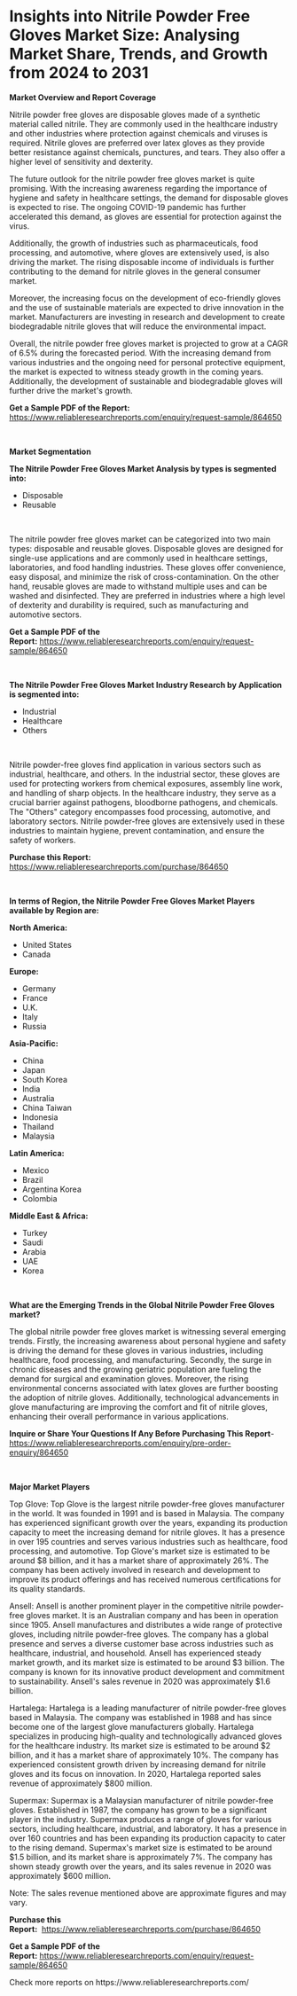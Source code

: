 <p><h1>Insights into Nitrile Powder Free Gloves Market Size: Analysing Market Share, Trends, and Growth from 2024 to 2031</h1></p><p><strong>Market Overview and Report Coverage</strong></p>
<p><p>Nitrile powder free gloves are disposable gloves made of a synthetic material called nitrile. They are commonly used in the healthcare industry and other industries where protection against chemicals and viruses is required. Nitrile gloves are preferred over latex gloves as they provide better resistance against chemicals, punctures, and tears. They also offer a higher level of sensitivity and dexterity.</p><p>The future outlook for the nitrile powder free gloves market is quite promising. With the increasing awareness regarding the importance of hygiene and safety in healthcare settings, the demand for disposable gloves is expected to rise. The ongoing COVID-19 pandemic has further accelerated this demand, as gloves are essential for protection against the virus.</p><p>Additionally, the growth of industries such as pharmaceuticals, food processing, and automotive, where gloves are extensively used, is also driving the market. The rising disposable income of individuals is further contributing to the demand for nitrile gloves in the general consumer market.</p><p>Moreover, the increasing focus on the development of eco-friendly gloves and the use of sustainable materials are expected to drive innovation in the market. Manufacturers are investing in research and development to create biodegradable nitrile gloves that will reduce the environmental impact.</p><p>Overall, the nitrile powder free gloves market is projected to grow at a CAGR of 6.5% during the forecasted period. With the increasing demand from various industries and the ongoing need for personal protective equipment, the market is expected to witness steady growth in the coming years. Additionally, the development of sustainable and biodegradable gloves will further drive the market's growth.</p></p>
<p><strong>Get a Sample PDF of the Report:</strong> <a href="https://www.reliableresearchreports.com/enquiry/request-sample/864650">https://www.reliableresearchreports.com/enquiry/request-sample/864650</a></p>
<p>&nbsp;</p>
<p><strong>Market Segmentation</strong></p>
<p><strong>The Nitrile Powder Free Gloves Market Analysis by types is segmented into:</strong></p>
<p><ul><li>Disposable</li><li>Reusable</li></ul></p>
<p>&nbsp;</p>
<p><p>The nitrile powder free gloves market can be categorized into two main types: disposable and reusable gloves. Disposable gloves are designed for single-use applications and are commonly used in healthcare settings, laboratories, and food handling industries. These gloves offer convenience, easy disposal, and minimize the risk of cross-contamination. On the other hand, reusable gloves are made to withstand multiple uses and can be washed and disinfected. They are preferred in industries where a high level of dexterity and durability is required, such as manufacturing and automotive sectors.</p></p>
<p><strong>Get a Sample PDF of the Report:</strong>&nbsp;<a href="https://www.reliableresearchreports.com/enquiry/request-sample/864650">https://www.reliableresearchreports.com/enquiry/request-sample/864650</a></p>
<p>&nbsp;</p>
<p><strong>The Nitrile Powder Free Gloves Market Industry Research by Application is segmented into:</strong></p>
<p><ul><li>Industrial</li><li>Healthcare</li><li>Others</li></ul></p>
<p>&nbsp;</p>
<p><p>Nitrile powder-free gloves find application in various sectors such as industrial, healthcare, and others. In the industrial sector, these gloves are used for protecting workers from chemical exposures, assembly line work, and handling of sharp objects. In the healthcare industry, they serve as a crucial barrier against pathogens, bloodborne pathogens, and chemicals. The "Others" category encompasses food processing, automotive, and laboratory sectors. Nitrile powder-free gloves are extensively used in these industries to maintain hygiene, prevent contamination, and ensure the safety of workers.</p></p>
<p><strong>Purchase this Report:</strong>&nbsp; <a href="https://www.reliableresearchreports.com/purchase/864650">https://www.reliableresearchreports.com/purchase/864650</a></p>
<p>&nbsp;</p>
<p><strong>In terms of Region, the Nitrile Powder Free Gloves Market Players available by Region are:</strong></p>
<p>
    <p> <strong> North America: </strong>
        <ul>
            <li>United States</li>
            <li>Canada</li>
        </ul>
        </p> 
    <p> <strong> Europe: </strong>
        <ul>
            <li>Germany</li>
            <li>France</li>
            <li>U.K.</li>
            <li>Italy</li>
            <li>Russia</li>
        </ul>
        </p> 
    <p> <strong> Asia-Pacific: </strong>
        <ul>
            <li>China</li>
            <li>Japan</li>
            <li>South Korea</li>
            <li>India</li>
            <li>Australia</li>
            <li>China Taiwan</li>
            <li>Indonesia</li>
            <li>Thailand</li>
            <li>Malaysia</li>
        </ul>
        </p> 
    <p> <strong> Latin America: </strong>
        <ul>
            <li>Mexico</li>
            <li>Brazil</li>
            <li>Argentina Korea</li>
            <li>Colombia</li>
        </ul>
        </p> 
    <p> <strong> Middle East & Africa: </strong>
        <ul>
            <li>Turkey</li>
            <li>Saudi</li>
            <li>Arabia</li>
            <li>UAE</li>
            <li>Korea</li>
        </ul>
    </p>
    </p>
<p>&nbsp;</p>
<p><strong>What are the Emerging Trends in the Global Nitrile Powder Free Gloves market?</strong></p>
<p><p>The global nitrile powder free gloves market is witnessing several emerging trends. Firstly, the increasing awareness about personal hygiene and safety is driving the demand for these gloves in various industries, including healthcare, food processing, and manufacturing. Secondly, the surge in chronic diseases and the growing geriatric population are fueling the demand for surgical and examination gloves. Moreover, the rising environmental concerns associated with latex gloves are further boosting the adoption of nitrile gloves. Additionally, technological advancements in glove manufacturing are improving the comfort and fit of nitrile gloves, enhancing their overall performance in various applications.</p></p>
<p><strong>Inquire or Share Your Questions If Any Before Purchasing This Report</strong>- <a href="https://www.reliableresearchreports.com/enquiry/pre-order-enquiry/864650">https://www.reliableresearchreports.com/enquiry/pre-order-enquiry/864650</a></p>
<p>&nbsp;</p>
<p><strong>Major Market Players</strong></p>
<p><p>Top Glove: Top Glove is the largest nitrile powder-free gloves manufacturer in the world. It was founded in 1991 and is based in Malaysia. The company has experienced significant growth over the years, expanding its production capacity to meet the increasing demand for nitrile gloves. It has a presence in over 195 countries and serves various industries such as healthcare, food processing, and automotive. Top Glove's market size is estimated to be around $8 billion, and it has a market share of approximately 26%. The company has been actively involved in research and development to improve its product offerings and has received numerous certifications for its quality standards.</p><p>Ansell: Ansell is another prominent player in the competitive nitrile powder-free gloves market. It is an Australian company and has been in operation since 1905. Ansell manufactures and distributes a wide range of protective gloves, including nitrile powder-free gloves. The company has a global presence and serves a diverse customer base across industries such as healthcare, industrial, and household. Ansell has experienced steady market growth, and its market size is estimated to be around $3 billion. The company is known for its innovative product development and commitment to sustainability. Ansell's sales revenue in 2020 was approximately $1.6 billion.</p><p>Hartalega: Hartalega is a leading manufacturer of nitrile powder-free gloves based in Malaysia. The company was established in 1988 and has since become one of the largest glove manufacturers globally. Hartalega specializes in producing high-quality and technologically advanced gloves for the healthcare industry. Its market size is estimated to be around $2 billion, and it has a market share of approximately 10%. The company has experienced consistent growth driven by increasing demand for nitrile gloves and its focus on innovation. In 2020, Hartalega reported sales revenue of approximately $800 million.</p><p>Supermax: Supermax is a Malaysian manufacturer of nitrile powder-free gloves. Established in 1987, the company has grown to be a significant player in the industry. Supermax produces a range of gloves for various sectors, including healthcare, industrial, and laboratory. It has a presence in over 160 countries and has been expanding its production capacity to cater to the rising demand. Supermax's market size is estimated to be around $1.5 billion, and its market share is approximately 7%. The company has shown steady growth over the years, and its sales revenue in 2020 was approximately $600 million.</p><p>Note: The sales revenue mentioned above are approximate figures and may vary.</p></p>
<p><strong>Purchase this Report:</strong>&nbsp;&nbsp;<a href="https://www.reliableresearchreports.com/purchase/864650">https://www.reliableresearchreports.com/purchase/864650</a></p>
<p></p>
<p><strong>Get a Sample PDF of the Report:</strong>&nbsp;<a href="https://www.reliableresearchreports.com/enquiry/request-sample/864650">https://www.reliableresearchreports.com/enquiry/request-sample/864650</a></p>
<p>Check more reports on https://www.reliableresearchreports.com/</p>